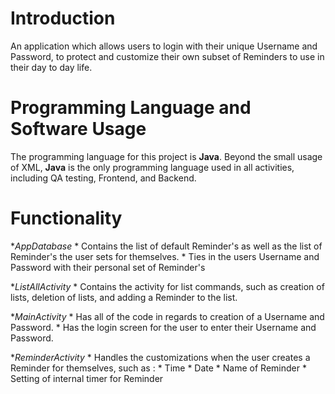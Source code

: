 # Introduction
An application which allows users to login with their unique Username and Password, to protect and customize their own subset of Reminders to use in their day to day life.

# Programming Language and Software Usage
The programming language for this project is **Java**. Beyond the small usage of XML, **Java** is the only programming language used in all activities, including QA testing, Frontend, and Backend.

# Functionality
  **AppDatabase*
    * Contains the list of default Reminder's as well as the list of Reminder's the user sets for themselves.
    * Ties in the users Username and Password with their personal set of Reminder's
    
  **ListAllActivity*
    * Contains the activity for list commands, such as creation of lists, deletion of lists, and adding a Reminder to the list.
    
  **MainActivity*
    * Has all of the code in regards to creation of a Username and Password.
    * Has the login screen for the user to enter their Username and Password.
  
  **ReminderActivity*
    * Handles the customizations when the user creates a Reminder for themselves, such as :
      * Time
      * Date
      * Name of Reminder
      * Setting of internal timer for Reminder
    

